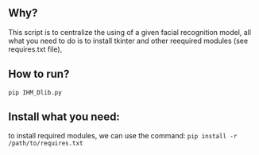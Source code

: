 ## Why?
This script is to centralize the using of a given facial recognition model, all what you need to do is to install tkinter and other reequired modules (see requires.txt file), 
## How to run?
`pip IHM_Dlib.py`
## Install what you need:
to install required modules, we can use the command: 
`pip install -r /path/to/requires.txt`
